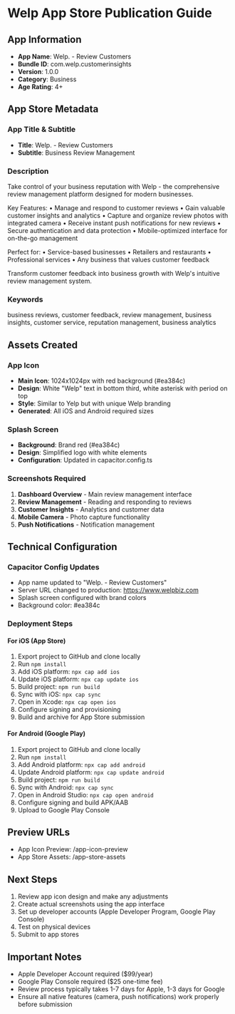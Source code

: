 
# Welp App Store Publication Guide

## App Information
- **App Name**: Welp. - Review Customers
- **Bundle ID**: com.welp.customerinsights
- **Version**: 1.0.0
- **Category**: Business
- **Age Rating**: 4+

## App Store Metadata

### App Title & Subtitle
- **Title**: Welp. - Review Customers
- **Subtitle**: Business Review Management

### Description
Take control of your business reputation with Welp - the comprehensive review management platform designed for modern businesses.

Key Features:
• Manage and respond to customer reviews
• Gain valuable customer insights and analytics
• Capture and organize review photos with integrated camera
• Receive instant push notifications for new reviews
• Secure authentication and data protection
• Mobile-optimized interface for on-the-go management

Perfect for:
• Service-based businesses
• Retailers and restaurants
• Professional services
• Any business that values customer feedback

Transform customer feedback into business growth with Welp's intuitive review management system.

### Keywords
business reviews, customer feedback, review management, business insights, customer service, reputation management, business analytics

## Assets Created

### App Icon
- **Main Icon**: 1024x1024px with red background (#ea384c)
- **Design**: White "Welp" text in bottom third, white asterisk with period on top
- **Style**: Similar to Yelp but with unique Welp branding
- **Generated**: All iOS and Android required sizes

### Splash Screen
- **Background**: Brand red (#ea384c)
- **Design**: Simplified logo with white elements
- **Configuration**: Updated in capacitor.config.ts

### Screenshots Required
1. **Dashboard Overview** - Main review management interface
2. **Review Management** - Reading and responding to reviews
3. **Customer Insights** - Analytics and customer data
4. **Mobile Camera** - Photo capture functionality
5. **Push Notifications** - Notification management

## Technical Configuration

### Capacitor Config Updates
- App name updated to "Welp. - Review Customers"
- Server URL changed to production: https://www.welpbiz.com
- Splash screen configured with brand colors
- Background color: #ea384c

### Deployment Steps

#### For iOS (App Store)
1. Export project to GitHub and clone locally
2. Run `npm install`
3. Add iOS platform: `npx cap add ios`  
4. Update iOS platform: `npx cap update ios`
5. Build project: `npm run build`
6. Sync with iOS: `npx cap sync`
7. Open in Xcode: `npx cap open ios`
8. Configure signing and provisioning
9. Build and archive for App Store submission

#### For Android (Google Play)
1. Export project to GitHub and clone locally
2. Run `npm install`
3. Add Android platform: `npx cap add android`
4. Update Android platform: `npx cap update android`  
5. Build project: `npm run build`
6. Sync with Android: `npx cap sync`
7. Open in Android Studio: `npx cap open android`
8. Configure signing and build APK/AAB
9. Upload to Google Play Console

## Preview URLs
- App Icon Preview: /app-icon-preview
- App Store Assets: /app-store-assets

## Next Steps
1. Review app icon design and make any adjustments
2. Create actual screenshots using the app interface
3. Set up developer accounts (Apple Developer Program, Google Play Console)
4. Test on physical devices
5. Submit to app stores

## Important Notes
- Apple Developer Account required ($99/year)
- Google Play Console required ($25 one-time fee)
- Review process typically takes 1-7 days for Apple, 1-3 days for Google
- Ensure all native features (camera, push notifications) work properly before submission
